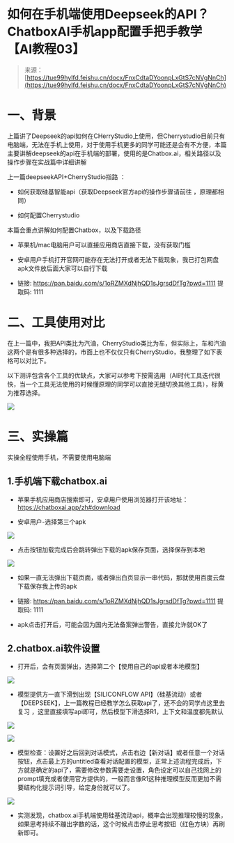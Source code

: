 # 如何在手机端使用Deepseek的API？ChatboxAI手机app配置手把手教学【AI教程03】

> 来源：[https://tue99hylfd.feishu.cn/docx/FnxCdtaDYoonpLxGtS7cNVgNnCh](https://tue99hylfd.feishu.cn/docx/FnxCdtaDYoonpLxGtS7cNVgNnCh)

# 一、背景

上篇讲了Deepseek的api如何在CHerryStudio上使用，但Cherrystudio目前只有电脑端，无法在手机上使用，对于使用手机更多的同学可能还是会有不方便，本篇主要讲解deepseek的api在手机端的部署，使用的是Chatbox.ai，相关路径以及操作步骤在实战篇中详细讲解

上一篇deepseekAPI+CherryStudio指路 ：

*   如何获取硅基智能api（获取Deepseek官方api的操作步骤请前往 ，原理都相同）

*   如何配置Cherrystudio

本篇会重点讲解如何配置Chatbox，以及下载路径

*   苹果机/mac电脑用户可以直接应用商店直接下载，没有获取门槛

*   安卓用户手机打开官网可能存在无法打开或者无法下载现象，我已打包网盘apk文件放后面大家可以自行下载

*   链接: https://pan.baidu.com/s/1oRZMXdNjhQD1sJgrsdDfTg?pwd=1111 提取码: 1111

# 二、工具使用对比

在上一篇中，我把API类比为汽油，CherryStudio类比为车，但实际上，车和汽油这两个是有很多种选择的，市面上也不仅仅只有CherryStudio，我整理了如下表格可以对比下。

以下测评包含各个工具的优缺点，大家可以参考下按需选用（AI时代工具迭代很快，当一个工具无法使用的时候懂原理的同学可以直接无缝切换其他工具），标黄为推荐选择。

![](img/e99a655c39943ea54e94a75f554de868.png)

# 三、实操篇

实操全程使用手机，不需要使用电脑端

## 1.手机端下载chatbox.ai

*   苹果手机应用商店搜索即可，安卓用户使用浏览器打开该地址：https://chatboxai.app/zh#download

*   安卓用户-选择第三个apk

![](img/0f3946b0f525320a2cf8b5c303517fb2.png)

*   点击按钮加载完成后会跳转弹出下载的apk保存页面，选择保存到本地

![](img/4f13a4c4682079373b79cd1cdf94a6b9.png)

*   如果一直无法弹出下载页面，或者弹出白页显示一串代码，那就使用百度云盘下载保存我上传的apk

*   链接: https://pan.baidu.com/s/1oRZMXdNjhQD1sJgrsdDfTg?pwd=1111 提取码: 1111

*   apk点击打开后，可能会因为国内无法备案弹出警告，直接允许就OK了

## 2.chatbox.ai软件设置

*   打开后，会有页面弹出，选择第二个【使用自己的api或者本地模型】

![](img/42c8a843b62f09f16fe2c45ca8bb6a9f.png)

*   模型提供方一直下滑到出现【SILICONFLOW API】（硅基流动）或者【DEEPSEEK】，上一篇教程已经教学怎么获取api了，还不会的同学点这里去复习 ，这里直接填写api即可，然后模型下滑选择R1，上下文和温度都先默认

![](img/dee14ecd516d71ec1fbc3095a69978a7.png)

![](img/f532c9330fd2adc1636bc33460683fa1.png)

*   模型检查：设置好之后回到对话模式，点击右边【新对话】或者任意一个对话按钮，点击最上方的untitled查看对话配置的模型，正常上述流程完成后，下方就是确定的api了，需要修改参数需要走设置，角色设定可以自己找网上的prompt填充或者使用官方提供的，一般而言像R1这种推理模型反而更加不需要结构化提示词引导，给定身份就可以了。

![](img/791cbc06a02943b92eda3fa12e7411bf.png)

*   实测发现，chatbox.ai手机端使用硅基流动api，概率会出现推理较慢的现象，如果思考持续不蹦出字数的话，这个时候点击停止思考按钮（红色方块）再刷新即可。